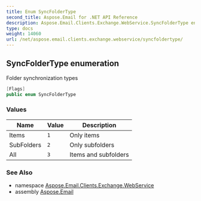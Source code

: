 ```yaml
---
title: Enum SyncFolderType
second_title: Aspose.Email for .NET API Reference
description: Aspose.Email.Clients.Exchange.WebService.SyncFolderType enum. Folder synchronization types
type: docs
weight: 14060
url: /net/aspose.email.clients.exchange.webservice/syncfoldertype/
---
```

## SyncFolderType enumeration

Folder synchronization types

```csharp
[Flags]
public enum SyncFolderType
```

### Values

| Name | Value | Description |
| --- | --- | --- |
| Items | `1` | Only items |
| SubFolders | `2` | Only subfolders |
| All | `3` | Items and subfolders |

### See Also

* namespace [Aspose.Email.Clients.Exchange.WebService](../../aspose.email.clients.exchange.webservice/)
* assembly [Aspose.Email](../../)



